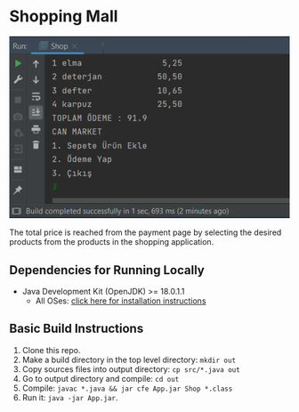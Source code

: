 # Shopping Mall
![ShoppingMall screenshot](res/screenshot.png)

The total price is reached from the payment page by selecting the desired products from the products in the shopping application.

## Dependencies for Running Locally
* Java Development Kit (OpenJDK) >= 18.0.1.1
    * All OSes: [click here for installation instructions](https://openjdk.java.net/install/)

## Basic Build Instructions

1. Clone this repo.
2. Make a build directory in the top level directory: `mkdir out`
3. Copy sources files into output directory: `cp src/*.java out`
4. Go to output directory and compile: `cd out`
5. Compile: `javac *.java && jar cfe App.jar Shop *.class` 
6. Run it: `java -jar App.jar`.

